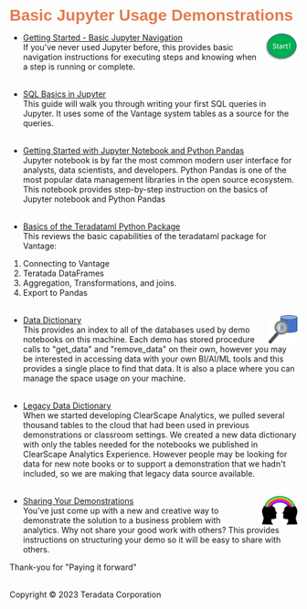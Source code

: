 <b style = 'font-size:28px;font-family:Arial;color:#E37C4D'>Basic Jupyter Usage Demonstrations</b>
 
* [Getting Started - Basic Jupyter Navigation](../GettingStarted/GettingStarted/GettingStarted.ipynb)<img             src="../GettingStarted/GettingStarted/images/GettingStarted.jpg" style="float: right; margin-left: 10px; height: 50px; width: auto;" />
<br>If you've never used Jupyter before, this provides basic navigation instructions for executing steps and knowing when a step is running or complete.<br><br>

 * [SQL Basics in Jupyter](../GettingStarted/SQL_Plugin_Basics/SQL_Plugin_Basics.ipynb)
<br>This guide will walk you through writing your first SQL queries in Jupyter.  It uses some of the Vantage system tables as a source for the queries.<br><br>
 
* [Getting Started with Jupyter Notebook and Python Pandas](../GettingStarted/GettingStarted_Jupyter_Pandas/GettingStarted_Jupyter_Pandas.ipynb)
<br>Jupyter notebook is by far the most common modern user interface for analysts, data scientists, and developers.  Python Pandas is one of the most popular data management libraries in the open source ecosystem.  This notebook provides step-by-step instruction on the basics of Jupyter notebook and Python Pandas<br><br>
 
* [Basics of the Teradataml Python Package](../GettingStarted/Python_Teradataml_Basics/Python_Teradataml_Basics.ipynb)
<br>This reviews the basic capabilities of the teradataml package for Vantage: 
1. Connecting to Vantage 
2. Teratada DataFrames 
3. Aggregation, Transformations, and joins. 
4. Export to Pandas<br><br>
 
* [Data Dictionary](../UseCases/Data_Dictionary/Data_Dictionary.ipynb)<img src="../UseCases/Data_Dictionary/Data_Dictionary.jpg" style="float: right; margin-left: 10px; height: 50px; width: auto;" />
<br>This provides an index to all of the databases used by demo notebooks on this machine.  Each demo has stored procedure calls to "get_data" and "remove_data" on their own, however you may be interested in accessing data with your own BI/AI/ML tools and this provides a single place to find that data.   It is also a place where you can manage the space usage on your machine.<br><br>
 
 * [Legacy Data Dictionary](../UseCases/Data_Dictionary/Data_Dictionary_Legacy.ipynb)
<br>When we started developing ClearScape Analytics, we pulled several thousand tables to the cloud that had been used in previous demonstrations or classroom settings.  We created a new data dictionary with only the tables needed for the notebooks we published in ClearScape Analytics Experience.  However people may be looking for data for new note books or to support a demonstration that we hadn't included, so we are making that legacy data source available.<br><br>
 
* [Sharing Your Demonstrations](../GettingStarted/Sharing_Demos/Sharing_Demos.ipynb)<img src="../GettingStarted/Sharing_Demos/Sharing_Demo.jpg" style="float: right; margin-left: 10px; height: 50px; width: auto;" />
<br>You've just come up with a new and creative way to demonstrate the solution to a business problem with analytics.  Why not share your good work with others?  This provides instructions on structuring your demo so it will be easy to share with others. 

Thank-you for "Paying it forward"<br><br>
 

Copyright © 2023 Teradata Corporation
